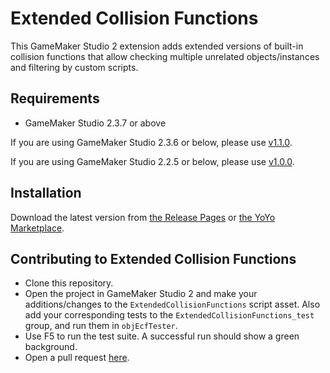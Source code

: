 # Extended Collision Functions

This GameMaker Studio 2 extension adds extended versions of built-in collision functions that allow checking multiple unrelated objects/instances and filtering by custom scripts.

## Requirements

- GameMaker Studio 2.3.7 or above

If you are using GameMaker Studio 2.3.6 or below, please use [v1.1.0](https://github.com/dicksonlaw583/ExtendedCollisionFunctions/releases/tag/v1.1.0).

If you are using GameMaker Studio 2.2.5 or below, please use [v1.0.0](https://github.com/dicksonlaw583/ExtendedCollisionFunctions/releases/tag/v1.0.0).

## Installation

Download the latest version from [the Release Pages](https://github.com/dicksonlaw583/ExtendedCollisionFunctions/releases) or [the YoYo Marketplace](https://marketplace.yoyogames.com/assets/9091/extended-collision-functions).

## Contributing to Extended Collision Functions

- Clone this repository.
- Open the project in GameMaker Studio 2 and make your additions/changes to the `ExtendedCollisionFunctions` script asset. Also add your corresponding tests to the `ExtendedCollisionFunctions_test` group, and run them in `objEcfTester`.
- Use F5 to run the test suite. A successful run should show a green background.
- Open a pull request [here](https://github.com/dicksonlaw583/ExtendedCollisionFunctions/pulls).
